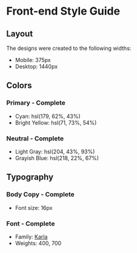 # Front-end Style Guide

## Layout

The designs were created to the following widths:

- Mobile: 375px
- Desktop: 1440px

## Colors

### Primary - Complete

- Cyan: hsl(179, 62%, 43%)
- Bright Yellow: hsl(71, 73%, 54%) 

### Neutral - Complete

- Light Gray: hsl(204, 43%, 93%)
- Grayish Blue: hsl(218, 22%, 67%)

## Typography

### Body Copy - Complete

- Font size: 16px

### Font - Complete

- Family: [Karla](https://fonts.google.com/specimen/Karla)
- Weights: 400, 700